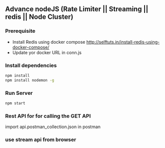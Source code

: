 ## Advance nodeJS (Rate Limiter || Streaming || redis || Node Cluster)

### Prerequisite

- Install Redis using docker compose
  http://selftuts.in/install-redis-using-docker-compose/
- Update yor docker URL in conn.js

### Install dependencies

```bash
npm install
npm install nodemon -g
```

### Run Server

```bash
npm start
```

### Rest API for for calling the GET API

import api.postman_collection.json in postman

### use stream api from browser
